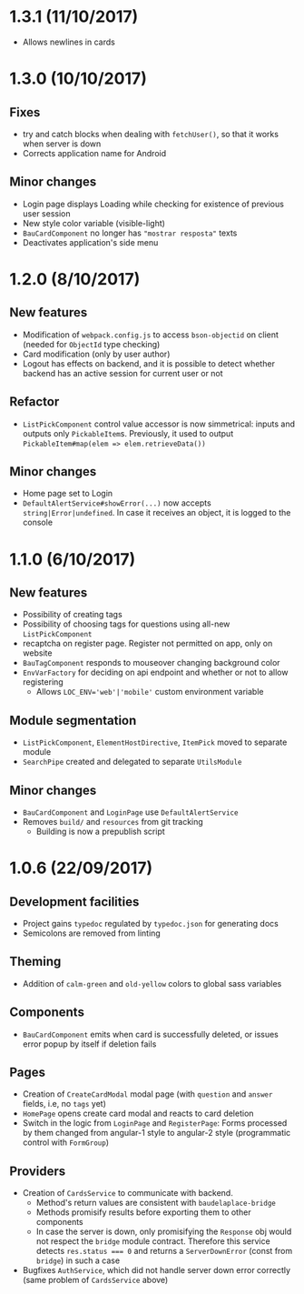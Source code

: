 # 1.3.1 (11/10/2017)

- Allows newlines in cards

# 1.3.0 (10/10/2017)

## Fixes

- try and catch blocks when dealing with `fetchUser()`, so that it works when server is down
- Corrects application name for Android

## Minor changes

- Login page displays Loading while checking for existence of previous user session
- New style color variable (visible-light)
- `BauCardComponent` no longer has `"mostrar resposta"` texts
- Deactivates application's side menu

# 1.2.0 (8/10/2017)

## New features

- Modification of `webpack.config.js` to access `bson-objectid` on client (needed for `ObjectId` type checking)
- Card modification (only by user author)
- Logout has effects on backend, and it is possible to detect whether backend has an active session for current user or not

## Refactor

- `ListPickComponent` control value accessor is now simmetrical: inputs and outputs only `PickableItem`s. Previously, it used to output `PickableItem#map(elem => elem.retrieveData())`

## Minor changes

- Home page set to Login
- `DefaultAlertService#showError(...)` now accepts `string|Error|undefined`. In case it receives an object, it is logged to the console

# 1.1.0 (6/10/2017)

## New features

- Possibility of creating tags
- Possibility of choosing tags for questions using all-new `ListPickComponent`
- recaptcha on register page. Register not permitted on app, only on website
- `BauTagComponent` responds to mouseover changing background color
- `EnvVarFactory` for deciding on api endpoint and whether or not to allow registering
  - Allows `LOC_ENV='web'|'mobile'` custom environment variable

## Module segmentation

- `ListPickComponent`, `ElementHostDirective`, `ItemPick` moved to separate module
- `SearchPipe` created and delegated to separate `UtilsModule`

## Minor changes

- `BauCardComponent` and `LoginPage` use `DefaultAlertService`
- Removes `build/` and `resources` from git tracking
  - Building is now a prepublish script

# 1.0.6 (22/09/2017)

## Development facilities

- Project gains `typedoc` regulated by `typedoc.json` for generating docs
- Semicolons are removed from linting

## Theming

- Addition of `calm-green` and `old-yellow` colors to global sass variables

## Components

- `BauCardComponent` emits when card is successfully deleted, or issues error popup by itself if deletion fails

## Pages

- Creation of `CreateCardModal` modal page (with `question` and `answer` fields, i.e, no `tags` yet)
- `HomePage` opens create card modal and reacts to card deletion
- Switch in the logic from `LoginPage` and `RegisterPage`: Forms processed by them changed from angular-1 style to angular-2 style (programmatic control with `FormGroup`)

## Providers

- Creation of `CardsService` to communicate with backend.
  - Method's return values are consistent with `baudelaplace-bridge`
  - Methods promisify results before exporting them to other components
  - In case the server is down, only promisifying the `Response` obj would not respect the `bridge` module contract. Therefore this service detects `res.status === 0` and returns a `ServerDownError` (const from `bridge`) in such a case
- Bugfixes `AuthService`, which did not handle server down error correctly (same problem of `CardsService` above)
